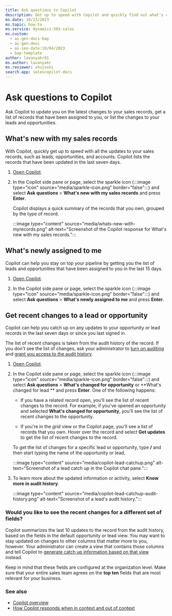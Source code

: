 ```yaml
---
title: Ask questions to Copilot
description: Get up to speed with Copilot and quickly find out what's changed to your sales records, leads, opportunities, and accounts.
ms.date: 10/23/2023
ms.topic: how-to
ms.service: dynamics-365-sales
ms.custom:
  - ai-gen-docs-bap
  - ai-gen-desc
  - ai-seo-date:10/04/2023
  - bap-template
author: lavanyakr01
ms.author: lavanyakr
ms.reviewer: shujoshi
search.app: salescopilot-docs
---
```


# Ask questions to Copilot

Ask Copilot to update you on the latest changes to your sales records, get a list of records that have been assigned to you, or list the changes to your leads and opportunities.

## What's new with my sales records

With Copilot, quickly get up to speed with all the updates to your sales records, such as leads, opportunities, and accounts. Copilot lists the records that have been updated in the last seven days.

1. [Open Copilot](use-sales-copilot.md#open-copilot).

1. In the Copilot side pane or page, select the sparkle icon (:::image type="icon" source="media/sparkle-icon.png" border="false":::) and select **Ask questions** > **What's new with my sales records** and press **Enter**. 

    Copilot displays a quick summary of the records that you own, grouped by the type of record. 

    :::image type="content" source="media/whats-new-with-myrecords.png" alt-text="Screenshot of the Copilot response for What's new with my sales records."::: 

## What's newly assigned to me

Copilot can help you stay on top your pipeline by getting you the list of leads and opportunities that have been assigned to you in the last 15 days.

1. [Open Copilot](use-sales-copilot.md#open-copilot).

1. In the Copilot side pane or page, select the sparkle icon (:::image type="icon" source="media/sparkle-icon.png" border="false":::) and select **Ask questions** > **What's newly assigned to me** and press **Enter**. 

## Get recent changes to a lead or opportunity

Copilot can help you catch up on any updates to your opportunity or lead records in the last seven days or since you last signed in.

The list of recent changes is taken from the audit history of the record. If you don't see the list of changes, ask your administrator to [turn on auditing](./enable-setup-copilot.md#configure-record-catch-up-fields) and [grant you access to the audit history](enable-setup-copilot.md#grant-audit-access-to-your-sellers).

1. [Open Copilot](use-sales-copilot.md#open-copilot).

1. In the Copilot side pane or page, select the sparkle icon (:::image type="icon" source="media/sparkle-icon.png" border="false":::) and select **Ask questions** > **What's changed for opportunity** or **What's changed for lead    ** and press **Enter**. One of the following happens:
    
    - If you have a related record open, you'll see the list of recent changes to the record. For example, if you've opened an opportunity and selected **What's changed for opportunity**, you'll see the list of recent changes to the opportunity.
    
    - If you're in the grid view or the Copilot page, you'll see a list of records that you own. Hover over the record and select **Get updates** to get the list of recent changes to the record.  
    
    To get the list of changes for a specific lead or opportunity, type **/** and then start typing the name of the opportunity or lead.
    
    :::image type="content" source="media/copilot-lead-catchup.png" alt-text="Screenshot of a lead catch up in the Copilot chat pane.":::

1. To learn more about the updated information or activity, select **Know more in audit history**.

    :::image type="content" source="media/copilot-lead-catchup-audit-history.png" alt-text="Screenshot of a lead's audit history.":::

### Would you like to see the recent changes for a different set of fields?

Copilot summarizes the last 10 updates to the record from the audit history, based on the fields in the default opportunity or lead view. You may want to stay updated on changes to other columns that matter more to you, however. Your administrator can create a view that contains those columns and tell Copilot to [generate catch up information based on that view](./enable-setup-copilot.md#configure-record-catch-up-fields) instead.

Keep in mind that these fields are configured at the organization level. Make sure that your entire sales team agrees on the **top ten** fields that are most relevant for your business.

### See also

- [Copilot overview](copilot-overview.md)  
- [How Copilot responds when in context and out of context](use-copilot-new.md)